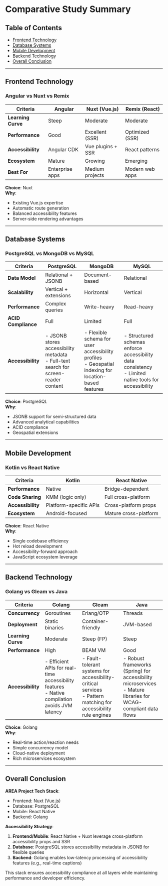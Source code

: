 # Comparative Study Summary

## Table of Contents
- [Frontend Technology](#frontend-technology)
- [Database Systems](#database-systems)
- [Mobile Development](#mobile-development)
- [Backend Technology](#backend-technology)
- [Overall Conclusion](#overall-conclusion)

---

## Frontend Technology
### Angular vs Nuxt vs Remix

| Criteria                | Angular                          | Nuxt (Vue.js)                   | Remix (React)                   |
|-------------------------|----------------------------------|----------------------------------|----------------------------------|
| **Learning Curve**      | Steep                            | Moderate                         | Moderate                         |
| **Performance**         | Good                             | Excellent (SSR)                 | Optimized (SSR)                 |
| **Accessibility**       | Angular CDK                      | Vue plugins + SSR               | React patterns                  |
| **Ecosystem**           | Mature                           | Growing                          | Emerging                        |
| **Best For**            | Enterprise apps                  | Medium projects                  | Modern web apps                 |

**Choice**: Nuxt  
**Why**:  
- Existing Vue.js expertise  
- Automatic route generation  
- Balanced accessibility features  
- Server-side rendering advantages  

---

## Database Systems
### PostgreSQL vs MongoDB vs MySQL

| Criteria                | PostgreSQL                      | MongoDB                        | MySQL                          |
|-------------------------|--------------------------------|--------------------------------|--------------------------------|
| **Data Model**          | Relational + JSONB             | Document-based                 | Relational                    |
| **Scalability**         | Vertical + extensions          | Horizontal                     | Vertical                      |
| **Performance**         | Complex queries                | Write-heavy                   | Read-heavy                   |
| **ACID Compliance**     | Full                           | Limited                       | Full                          |
| **Accessibility**       | - JSONB stores accessibility metadata<br>- Full-text search for screen-reader content | - Flexible schema for user accessibility profiles<br>- Geospatial indexing for location-based features | - Structured schemas enforce accessibility data consistency<br>- Limited native tools for accessibility |

**Choice**: PostgreSQL  
**Why**:  
- JSONB support for semi-structured data  
- Advanced analytical capabilities  
- ACID compliance  
- Geospatial extensions  

---

## Mobile Development
### Kotlin vs React Native

| Criteria                | Kotlin                          | React Native                   |
|-------------------------|--------------------------------|--------------------------------|
| **Performance**         | Native                         | Bridge-dependent              |
| **Code Sharing**        | KMM (logic only)               | Full cross-platform           |
| **Accessibility**       | Platform-specific APIs         | Cross-platform props          |
| **Ecosystem**           | Android-focused                | Mature cross-platform         |

**Choice**: React Native  
**Why**:  
- Single codebase efficiency  
- Hot reload development  
- Accessibility-forward approach  
- JavaScript ecosystem leverage  

---

## Backend Technology
### Golang vs Gleam vs Java

| Criteria                | Golang                         | Gleam                         | Java                          |
|-------------------------|-------------------------------|-------------------------------|-------------------------------|
| **Concurrency**         | Goroutines                    | Erlang/OTP                   | Threads                      |
| **Deployment**          | Static binaries               | Container-friendly           | JVM-based                    |
| **Learning Curve**      | Moderate                      | Steep (FP)                   | Steep                        |
| **Performance**         | High                          | BEAM VM                      | Good                         |
| **Accessibility**       | - Efficient APIs for real-time accessibility features<br>- Native compilation avoids JVM latency | - Fault-tolerant systems for accessibility-critical services<br>- Pattern matching for accessibility rule engines | - Robust frameworks (Spring) for accessibility microservices<br>- Mature libraries for WCAG-compliant data flows |

**Choice**: Golang  
**Why**:  
- Real-time action/reaction needs  
- Simple concurrency model  
- Cloud-native deployment  
- Rich microservices ecosystem  

---

## Overall Conclusion
**AREA Project Tech Stack**:
- Frontend: Nuxt (Vue.js)  
- Database: PostgreSQL  
- Mobile: React Native  
- Backend: Golang  

**Accessibility Strategy**:
1. **Frontend/Mobile**: React Native + Nuxt leverage cross-platform accessibility props and SSR
2. **Database**: PostgreSQL stores accessibility metadata in JSONB for flexible queries
3. **Backend**: Golang enables low-latency processing of accessibility features (e.g., real-time captions)

This stack ensures accessibility compliance at all layers while maintaining performance and developer efficiency.